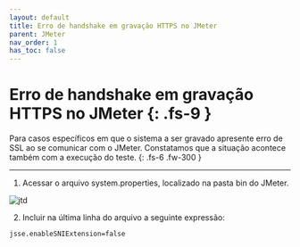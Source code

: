 ```yaml
---
layout: default
title: Erro de handshake em gravação HTTPS no JMeter
parent: JMeter
nav_order: 1
has_toc: false
---
```


# Erro de handshake em gravação HTTPS no JMeter {: .fs-9 }

Para casos específicos em que o sistema a ser gravado apresente erro de SSL ao se comunicar com o JMeter. Constatamos que a situação acontece também com a execução do teste.
{: .fs-6 .fw-300 }

---

1. Acessar o arquivo system.properties, localizado na pasta bin do JMeter.

![jtd](https://rafaelvie.github.io/faqperformance/blob/main/img/handshake.png)

2. Incluir na última linha do arquivo a seguinte expressão:

```
jsse.enableSNIExtension=false
```
